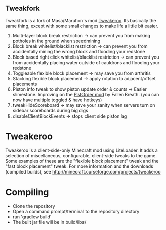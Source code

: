 ## Tweakfork
Tweakfork is a fork of Masa/Maruhon's mod [Tweakeroo](https://github.com/maruohon/tweakeroo). Its basically the same thing, except with some small changes to make life a little bit easier. 

1. Multi-layer block break restriction -> can prevent you from making potholes in the ground when speedmining
2. Block break whitelist/blacklist restriction -> can prevent you from accidentally mining the wrong block and flooding your redstone
3. Block based right click whitelist/blacklist restriction -> can prevent you from accidentally placing water outside of cauldrons and flooding your redstone
4. Toggleable flexible block placement -> may save you from arthritis
5. Stacking flexible block placement -> apply rotation to adjacent/offset placements
6. Piston info tweak to show piston update order & counts -> Easier slimestone. Improving on the [PistOrder mod](https://github.com/Fallen-Breath/pistorder) by Fallen Breath. (you can now have multiple toggled & have hotkeys)
7. tweakHideScoreboard -> may save your sanity when servers turn on sidebar scoreboards during big digs
8. disableClientBlockEvents -> stops client side piston lag

Tweakeroo
==============
Tweakeroo is a client-side-only Minecraft mod using LiteLoader.
It adds a selection of miscellaneous, configurable, client-side tweaks to the game.
Some examples of these are the "flexible block placement" tweak and the "fast block placement" tweak.
For more information and the downloads (compiled builds), see http://minecraft.curseforge.com/projects/tweakeroo

Compiling
=========
* Clone the repository
* Open a command prompt/terminal to the repository directory
* run 'gradlew build'
* The built jar file will be in build/libs/
